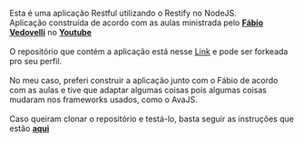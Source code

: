 Esta é uma aplicação Restful utilizando o Restify no NodeJS.<br>
Aplicação construída de acordo com as aulas ministrada pelo <a href="https://github.com/vedovelli"><b>Fábio Vedovelli</b></a> no <a href="https://www.youtube.com/watch?v=MAcCWy8T-1Q&list=PLFJmwzuHdBRTBbkyH0gATtDhj6ikOIkMy"><b>Youtube</b></a><br><br>
O repositório que contém a aplicação está nesse <a href="https://github.com/vedovelli/restful-nodejs-restify">Link</a> e pode ser forkeada pro seu perfil.<br><br>
No meu caso, preferi construir a aplicação junto com o Fábio de acordo com as aulas e tive que adaptar algumas coisas pois algumas coisas mudaram nos frameworks usados, como o AvaJS.<br><br>
Caso queiram clonar o repositório e testá-lo, basta seguir as instruções que estão <a href="https://github.com/vedovelli/restful-nodejs-restify#pr%C3%A9-requisitos"><b>aqui</b></a>
